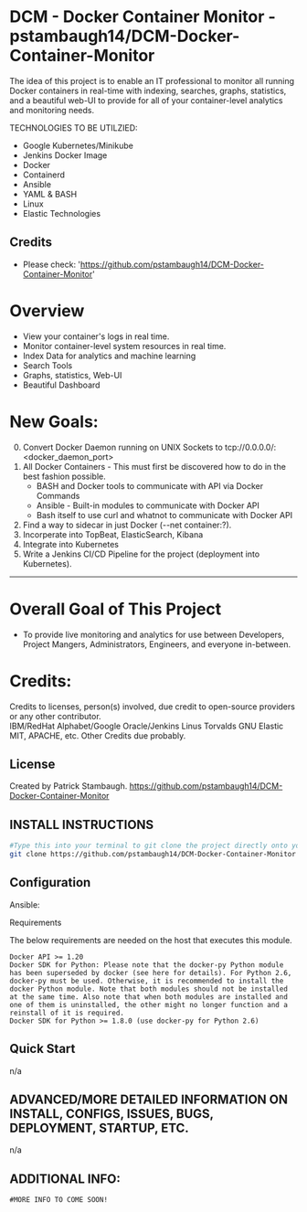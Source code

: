 # DCM - Docker Container Monitor - pstambaugh14/DCM-Docker-Container-Monitor

The idea of this project is to enable an IT professional to monitor all running Docker containers in real-time with indexing, searches, graphs, statistics, and a beautiful web-UI to provide for all of your container-level analytics and monitoring needs.

TECHNOLOGIES TO BE UTILZIED:
- Google Kubernetes/Minikube
- Jenkins Docker Image
- Docker
- Containerd
- Ansible
- YAML & BASH
- Linux
- Elastic Technologies

## Credits

- Please check: 'https://github.com/pstambaugh14/DCM-Docker-Container-Monitor'

# Overview
- View your container's logs in real time.
- Monitor container-level system resources in real time.
- Index Data for analytics and machine learning
- Search Tools
- Graphs, statistics, Web-UI
- Beautiful Dashboard

# New Goals:
0) Convert Docker Daemon running on UNIX Sockets to tcp://0.0.0.0/:<docker_daemon_port>
1) All Docker Containers - This must first be discovered how to do in the best fashion possible.
	- BASH and Docker tools to communicate with API via Docker Commands
	- Ansible - Built-in modules to communicate with Docker API
	- Bash itself to use curl and whatnot to communicate with Docker API
2) Find a way to sidecar in just Docker (--net container:?).
3) Incorperate into TopBeat, ElasticSearch, Kibana
4) Integrate into Kubernetes
5) Write a Jenkins CI/CD Pipeline for the project (deployment into Kubernetes).

-----------------------------------------------------------------------------------------------------------------------------

# Overall Goal of This Project
- To provide live monitoring and analytics for use between Developers, Project Mangers, Administrators, Engineers, and everyone in-between.


# Credits:
Credits to licenses, person(s) involved, due credit to open-source providers or any other contributor.  
IBM/RedHat
Alphabet/Google
Oracle/Jenkins
Linus Torvalds
GNU
Elastic
MIT, APACHE, etc. Other Credits due probably.

## License
Created by Patrick Stambaugh.
https://github.com/pstambaugh14/DCM-Docker-Container-Monitor

## INSTALL INSTRUCTIONS
```sh
#Type this into your terminal to git clone the project directly onto your machine:
git clone https://github.com/pstambaugh14/DCM-Docker-Container-Monitor
```

## Configuration
Ansible: 

Requirements

The below requirements are needed on the host that executes this module.

    Docker API >= 1.20
    Docker SDK for Python: Please note that the docker-py Python module has been superseded by docker (see here for details). For Python 2.6, docker-py must be used. Otherwise, it is recommended to install the docker Python module. Note that both modules should not be installed at the same time. Also note that when both modules are installed and one of them is uninstalled, the other might no longer function and a reinstall of it is required.
    Docker SDK for Python >= 1.8.0 (use docker-py for Python 2.6)

## Quick Start
n/a

## ADVANCED/MORE DETAILED INFORMATION ON INSTALL, CONFIGS, ISSUES, BUGS, DEPLOYMENT, STARTUP, ETC.
n/a

## ADDITIONAL INFO:

```
#MORE INFO TO COME SOON!
```

